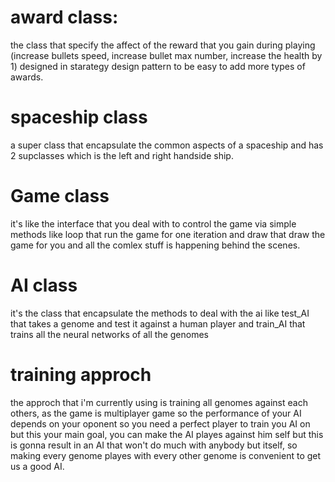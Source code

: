 
# award class:

the class that specify the affect of the reward that you gain during playing (increase bullets speed, increase bullet max number, increase the health by 1)
designed in starategy design pattern to be easy to add more types of awards.

# spaceship class

a super class that encapsulate the common aspects of a spaceship and has 2 supclasses which is the left and right handside ship.

# Game class

it's like the interface that you deal with to control the game via simple methods like loop that run the game for one iteration and draw that draw the game for you and all the comlex stuff is happening behind the scenes.

# AI class 

it's the class that encapsulate the methods to deal with the ai like test_AI that takes a genome and test it against a human player and train_AI that trains all the neural networks of all the genomes

# training approch

the approch that i'm currently using is training all genomes against each others,
as the game is multiplayer game so the performance of your AI depends on your oponent so you need a perfect player to train you AI on but this your main goal, you can make the AI playes against him self but this is gonna result in an AI that won't do much with anybody but itself, so making every genome playes with every other genome is convenient to get  us a good AI.

